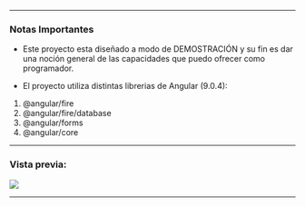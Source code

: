 ------------
### Notas Importantes

- Este proyecto esta diseñado a modo de DEMOSTRACIÓN y su fin es dar una noción general de las capacidades que puedo ofrecer como programador.

- El proyecto utiliza distintas librerias de Angular (9.0.4):

1. @angular/fire
2. @angular/fire/database
3. @angular/forms
4. @angular/core

------------

### Vista previa:
![](https://drive.google.com/uc?id=1XlAA8EroM855rOvU3D1xr1NIbIdec3gh)

------------

